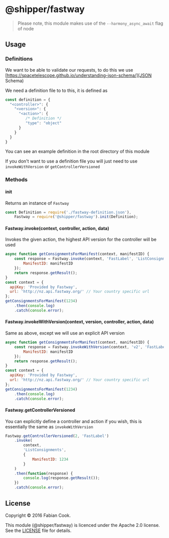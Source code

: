 # @shipper/fastway

> Please note, this module makes use of the `--harmony_async_await` flag of node

## Usage

### Definitions

We want to be able to validate our requests, to do this we use [https://spacetelescope.github.io/understanding-json-schema/](JSON Schema)

We need a definition file to to this, it is defined as

```js
const definition = {
  "<controller>": {
    "<version>": {
      "<action>": {
         /* Definition */
         "type": "object"
      }
    }
  }
}
```

You can see an example definition in the root directory of this module

If you don't want to use a definition file you will just need to use `invokeWithVersion` or `getControllerVersioned`

### Methods

#### init

Returns an instance of `Fastway`

```js
const Definition = require('./fastway-definition.json'),
    Fastway = require('@shipper/fastway').init(Definition);
```

#### Fastway.invoke(context, controller, action, data)

Invokes the given action, the highest API version for the controller will be used

```js
async function getConsignmentsForManifest(context, manifestID) {
    const response = Fastway.invoke(context, 'FastLabel', 'ListConsignments', {
        ManifestID: manifestID
    });
    return response.getResult();
}
const context = {
  apiKey: 'Provided by Fastway',
  url: 'http://nz.api.fastway.org/' // Your country specific url
};
getConsignmentsForManifest(1234)
    .then(console.log)
    .catch(console.error);
```

#### Fastway.invokeWithVersion(context, version, controller, action, data)

Same as above, except we will use an explicit API version

```js
async function getConsignmentsForManifest(context, manifestID) {
    const response = Fastway.invokeWithVersion(context, 'v2', 'FastLabel', 'ListConsignments', {
        ManifestID: manifestID
    });
    return response.getResult();
}
const context = {
  apiKey: 'Provided by Fastway',
  url: 'http://nz.api.fastway.org/' // Your country specific url
};
getConsignmentsForManifest(1234)
    .then(console.log)
    .catch(console.error);
```

#### Fastway.getControllerVersioned

You can explicitly define a controller and action if you wish, this is essentially the same as `invokeWithVersion`

```js
Fastway.getControllerVersioned(2, 'FastLabel')
    .invoke(
        context,
        'ListConsignments',
        {
            ManifestID: 1234
        }
    )
    .then(function(response) {
        console.log(response.getResult());
    })
    .catch(console.error);
```

## License

Copyright © 2016 Fabian Cook.

This module (@shipper/fastway) is licenced under the Apache 2.0 license. See the [LICENSE](LICENSE) file for details.